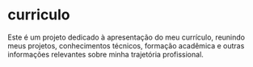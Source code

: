 # curriculo
 Este é um projeto dedicado à apresentação do meu currículo, reunindo meus projetos, conhecimentos técnicos, formação acadêmica e outras informações relevantes sobre minha trajetória profissional.
